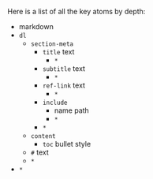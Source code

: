 <!--
(dl
    (section-meta
        (title Key Atoms by Depth)
    )
)
-->
  
Here is a list of all the key atoms by depth:  
  
* markdown  
* `dl`  
  * `section-meta`  
    * `title` text  
      * `*`  
    * `subtitle` text  
      * `*`  
    * `ref-link` text  
      * `*`  
    * `include`  
      * name path  
      * `*`  
    * `*`  
  * `content`  
    * `toc` bullet style 
  * `#` text  
  * `*`  
* `*`
